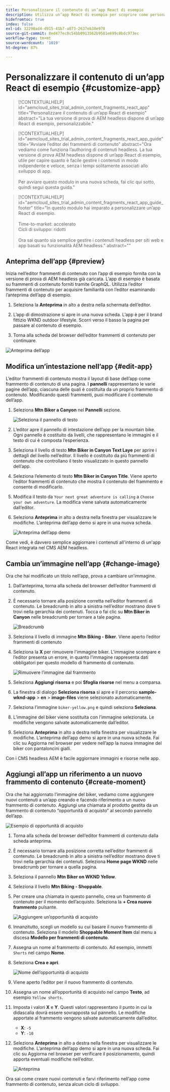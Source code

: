 ```yaml
---
title: Personalizzare il contenuto di un’app React di esempio
description: Utilizza un’app React di esempio per scoprire come personalizzare il contenuto utilizzando la funzione headless impostata in AEM as a Cloud Service.
hidefromtoc: true
index: false
exl-id: 32290ad4-d915-41b7-a073-2637eb38e978
source-git-commit: 8ed477ec0c54bb0913562b9581e699c0bdc973ec
workflow-type: tm+mt
source-wordcount: '1019'
ht-degree: 87%

---
```



# Personalizzare il contenuto di un’app React di esempio {#customize-app}

>[!CONTEXTUALHELP]
>id="aemcloud_sites_trial_admin_content_fragments_react_app"
>title="Personalizzare il contenuto di un’app React di esempio"
>abstract="La tua versione di prova di AEM headless dispone di un’app React di esempio, personalizzabile."

>[!CONTEXTUALHELP]
>id="aemcloud_sites_trial_admin_content_fragments_react_app_guide"
>title="Avviare l’editor dei frammenti di contenuto"
>abstract="Ora vediamo come funziona l’authoring di contenuti headless. La tua versione di prova AEM headless dispone di un’app React di esempio, utile per capire quanto è facile gestire i contenuti in modo indipendente e veloce, senza i tempi solitamente associati allo sviluppo di app.<br><br>Per avviare questo modulo in una nuova scheda, fai clic qui sotto, quindi segui questa guida."

>[!CONTEXTUALHELP]
>id="aemcloud_sites_trial_admin_content_fragments_react_app_guide_footer"
>title="In questo modulo hai imparato a personalizzare un’app React di esempio.<br><br>Time-to-market: accelerato<br>Cicli di sviluppo: ridotti<br><br>Ora sai quanto sia semplice gestire i contenuti headless per siti web e app basati su funzionalità AEM headless."
>abstract=""

## Anteprima dell’app {#preview}

Inizia nell’editor frammenti di contenuto con l’app di esempio fornita con la versione di prova di AEM headless già caricata. L’app di esempio è basata su frammenti di contenuto forniti tramite GraphQL. Utilizza l’editor frammenti di contenuto per acquisire familiarità con l’editor esaminando l’anteprima dell’app di esempio.

1. Seleziona la **Anteprima** in alto a destra nella schermata dell’editor.

1. L’app di dimostrazione si apre in una nuova scheda. L’app è per il brand fittizio WKND outdoor lifestyle. Scorri verso il basso la pagina per passare al contenuto di esempio.

1. Torna alla scheda del browser dell’editor frammenti di contenuto per continuare.

![Anteprima dell’app](assets/do-not-localize/preview-app-1.png)

## Modifica un’intestazione nell’app {#edit-app}

L’editor frammenti di contenuto mostra il layout di base dell’app come frammento di contenuto di una pagina. I **pannelli** rappresentano le varie pagine dell’app, ciascuna delle quali è costituita da un proprio frammento di contenuto. Modificando questi frammenti, puoi modificare il contenuto dell’app.

1. Seleziona **Mtn Biker a Canyon** nel **Pannelli** sezione.

   ![Seleziona il pannello di testo](assets/do-not-localize/edit-header-1.png)

1. L’editor apre il pannello di intestazione dell’app per la mountain bike. Ogni pannello è costituito da livelli, che rappresentano le immagini e il testo di cui è composta l’esperienza.

1. Seleziona il livello di testo **Mtn Biker in Canyon Text Laye** per aprire i dettagli del livello nell’editor. Il livello è costituito da più frammenti di contenuto che controllano il testo visualizzato in questo pannello dell’app.

1. Seleziona l’elemento di testo **Mtn Biker in Canyon Title**. Viene aperto l’editor frammenti di contenuto che mostra il contenuto del frammento e consente di modificarlo.

1. Modifica il testo da `Your next great adventure is calling` a `Choose your own adventure`. La modifica viene salvata automaticamente dall’editor.

1. Seleziona **Anteprima** in alto a destra nella finestra per visualizzare le modifiche. L’anteprima dell’app demo si apre in una nuova scheda.

   ![Anteprima dell’app demo](assets/do-not-localize/edit-header-5-6.png)

Come vedi, è davvero semplice aggiornare i contenuti all&#39;interno di un&#39;app React integrata nel CMS AEM headless.

## Cambia un’immagine nell’app {#change-image}

Ora che hai modificato un titolo nell’app, prova a cambiare un’immagine.

1. Dall’anteprima, torna alla scheda del browser dell’editor frammenti di contenuto.

1. È necessario tornare alla posizione corretta nell’editor frammenti di contenuto. Le breadcrumb in alto a sinistra nell’editor mostrano dove ti trovi nella gerarchia dei contenuti. Tocca o fai clic su **Mtn Biker in Canyon** nelle breadcrumb per tornare a tale pagina.

   ![Breadcrumb](assets/do-not-localize/swap-image-2.png)

1. Seleziona il livello di immagine **Mtn Biking - Biker**. Viene aperto l’editor frammenti di contenuto

1. Seleziona la **X** per rimuovere l&#39;immagine biker. L’immagine scompare e l’editor presenta un errore, in quanto l’immagine rappresenta dati obbligatori per questo modello di frammento di contenuto.

   ![Rimuovere l’immagine dal frammento](assets/do-not-localize/swap-image-4.png)

1. Seleziona **Aggiungi risorsa** e poi **Sfoglia risorse** nel menu a comparsa.

1. La finestra di dialogo **Seleziona risorsa** si apre e il percorso **sample-wknd-app** > **en** > **image-files** viene selezionato automaticamente.

1. Seleziona l’immagine `biker-yellow.png` e quindi seleziona **Seleziona**.

1. L’immagine del biker viene sostituita con l’immagine selezionata. Le modifiche vengono salvate automaticamente dall’editor.

1. Seleziona **Anteprima** in alto a destra nella finestra per visualizzare le modifiche. L’anteprima dell’app demo si apre in una nuova scheda. Fai clic su Aggiorna nel browser per vedere nell’app la nuova immagine del biker con pantaloncini gialli.

Con i CMS headless AEM è facile aggiornare immagini e risorse nelle app.

## Aggiungi all’app un riferimento a un nuovo frammento di contenuto {#create-moment}

Ora che hai aggiornato l’immagine del biker, vediamo come aggiungere nuovi contenuti a un’app creando e facendo riferimento a un nuovo frammento di contenuto. Aggiungi una chiamata al prodotto gestita da un frammento di contenuto “opportunità di acquisto” al secondo pannello dell’app.

![Esempio di opportunità di acquisto](assets/do-not-localize/example-shoppable-moment.png)

1. Torna alla scheda del browser dell’editor frammenti di contenuto dalla scheda anteprima.

1. È necessario tornare alla posizione corretta nell’editor frammenti di contenuto. Le breadcrumb in alto a sinistra nell’editor mostrano dove ti trovi nella gerarchia dei contenuti. Seleziona **Home page WKND** nelle breadcrumb per tornare a quella pagina.

1. Seleziona il pannello **Mtn Biker on WKND Yellow**.

1. Seleziona il livello **Mtn Biking - Shoppable**.

1. Per creare una chiamata in questo pannello, crea un frammento di contenuto per il momento dell’acquisto. Seleziona la **+ Crea nuovo frammento** pulsante.

   ![Aggiungere un’opportunità di acquisto](assets/do-not-localize/add-reference-1-5.png)

1. Innanzitutto, scegli un modello su cui basare il nuovo frammento di contenuto. Seleziona il modello **Shoppable Moment Item** dal menu a discesa **Modello per frammenti di contenuto**.

1. Assegna un nome al frammento di contenuto. Ad esempio, immetti `Shorts` nel campo **Nome**.

1. Seleziona **Crea e apri**.

   ![Nome dell’opportunità di acquisto](assets/do-not-localize/add-reference-6-7-8.png)

1. Viene aperto l’editor per il nuovo frammento di contenuto.

1. Assegna un nome all’opportunità di acquisto nel campo **Testo**, ad esempio `Yellow shorts`.

1. Imposta i valori **X** e **Y**. Questi valori rappresentano il punto in cui la didascalia dovrà essere sovrapposta sul pannello. Le modifiche apportate al frammento vengono salvate automaticamente dall’editor.

   * **X**: `-5`
   * **Y**: `-10`

1. Seleziona **Anteprima** in alto a destra nella finestra per visualizzare le modifiche. L’anteprima dell’app demo si apre in una nuova scheda. Fai clic su Aggiorna nel browser per verificare il posizionamento, quindi apporta eventuali modifiche nell’editor.

   ![Anteprima](assets/do-not-localize/add-reference-10-11-12.png)

Ora sai come creare nuovi contenuti e farvi riferimento nell’app come frammento di contenuto, senza alcun ciclo di sviluppo.
